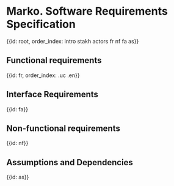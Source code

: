 # Marko. Software Requirements Specification
{{id: root, order_index: intro stakh actors fr nf fa as}}

## Functional requirements
{{id: fr, order_index: .uc .en}}

## Interface Requirements
{{id: fa}}

## Non-functional requirements
{{id: nf}}

## Assumptions and Dependencies
{{id: as}}
